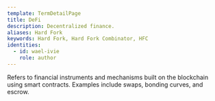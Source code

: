 ```yaml
---
template: TermDetailPage
title: DeFi
description: Decentralized finance.
aliases: Hard Fork
keywords: Hard Fork, Hard Fork Combinator, HFC
identities:
  - id: wael-ivie
    role: author
---
```


Refers to financial instruments and mechanisms built on the blockchain using smart contracts. Examples include swaps, bonding curves, and escrow.
